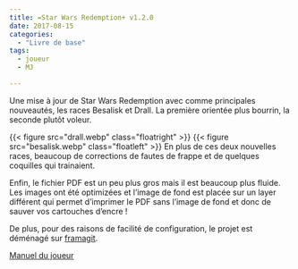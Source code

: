 ```yaml
---
title: =Star Wars Redemption+ v1.2.0
date: 2017-08-15
categories:
  - "Livre de base"
tags:
  - joueur
  - MJ

---
```


Une mise à jour de Star Wars Redemption avec comme principales nouveautés, les races Besalisk et Drall. 
La première orientée plus bourrin, la seconde plutôt voleur.

<!--more-->
{{< figure src="drall.webp" class="floatright" >}}
{{< figure src="besalisk.webp" class="floatleft" >}}
En plus de ces deux nouvelles races, beaucoup de corrections de fautes de frappe et de quelques coquilles qui trainaient.

Enfin, le fichier PDF est un peu plus gros mais il est beaucoup plus fluide. Les images ont été optimizées et 
l’image de fond est placée sur un layer différent qui permet d’imprimer le PDF sans l’image de fond et donc de sauver 
vos cartouches d’encre !

De plus, pour des raisons de facilité de configuration, le projet est déménagé sur 
[framagit](https://framagit.org/sw-redemption/jdrp-sw-redemption).


[Manuel du joueur](https://framagit.org/sw-redemption/jdrp-sw-redemption/-/jobs/229504/artifacts/raw/SW-Redemption,%20Livre%20du%20joueur-1.2.0.pdf?inline=false)